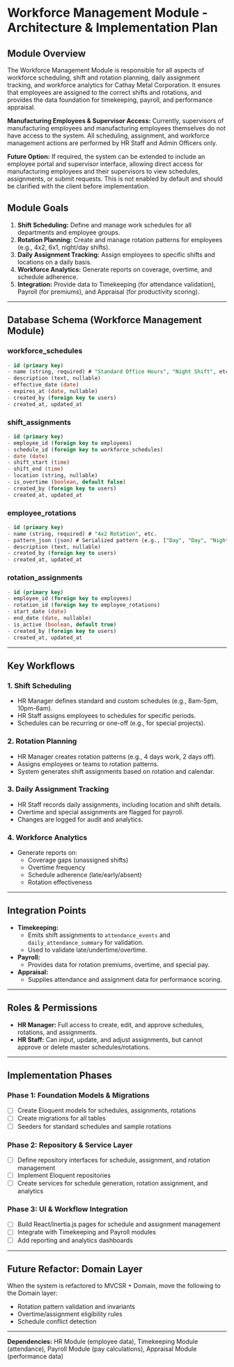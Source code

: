 
# Workforce Management Module - Architecture & Implementation Plan

## Module Overview

The Workforce Management Module is responsible for all aspects of workforce scheduling, shift and rotation planning, daily assignment tracking, and workforce analytics for Cathay Metal Corporation. It ensures that employees are assigned to the correct shifts and rotations, and provides the data foundation for timekeeping, payroll, and performance appraisal.

**Manufacturing Employees & Supervisor Access:**
Currently, supervisors of manufacturing employees and manufacturing employees themselves do not have access to the system. All scheduling, assignment, and workforce management actions are performed by HR Staff and Admin Officers only.

**Future Option:**
If required, the system can be extended to include an employee portal and supervisor interface, allowing direct access for manufacturing employees and their supervisors to view schedules, assignments, or submit requests. This is not enabled by default and should be clarified with the client before implementation.

## Module Goals
1. **Shift Scheduling:** Define and manage work schedules for all departments and employee groups.
2. **Rotation Planning:** Create and manage rotation patterns for employees (e.g., 4x2, 6x1, night/day shifts).
3. **Daily Assignment Tracking:** Assign employees to specific shifts and locations on a daily basis.
4. **Workforce Analytics:** Generate reports on coverage, overtime, and schedule adherence.
5. **Integration:** Provide data to Timekeeping (for attendance validation), Payroll (for premiums), and Appraisal (for productivity scoring).

---

## Database Schema (Workforce Management Module)

### workforce_schedules
```sql
- id (primary key)
- name (string, required) # "Standard Office Hours", "Night Shift", etc.
- description (text, nullable)
- effective_date (date)
- expires_at (date, nullable)
- created_by (foreign key to users)
- created_at, updated_at
```

### shift_assignments
```sql
- id (primary key)
- employee_id (foreign key to employees)
- schedule_id (foreign key to workforce_schedules)
- date (date)
- shift_start (time)
- shift_end (time)
- location (string, nullable)
- is_overtime (boolean, default false)
- created_by (foreign key to users)
- created_at, updated_at
```

### employee_rotations
```sql
- id (primary key)
- name (string, required) # "4x2 Rotation", etc.
- pattern_json (json) # Serialized pattern (e.g., ["Day", "Day", "Night", "Off", ...])
- description (text, nullable)
- created_by (foreign key to users)
- created_at, updated_at
```

### rotation_assignments
```sql
- id (primary key)
- employee_id (foreign key to employees)
- rotation_id (foreign key to employee_rotations)
- start_date (date)
- end_date (date, nullable)
- is_active (boolean, default true)
- created_by (foreign key to users)
- created_at, updated_at
```

---

## Key Workflows

### 1. Shift Scheduling
- HR Manager defines standard and custom schedules (e.g., 8am-5pm, 10pm-6am).
- HR Staff assigns employees to schedules for specific periods.
- Schedules can be recurring or one-off (e.g., for special projects).

### 2. Rotation Planning
- HR Manager creates rotation patterns (e.g., 4 days work, 2 days off).
- Assigns employees or teams to rotation patterns.
- System generates shift assignments based on rotation and calendar.

### 3. Daily Assignment Tracking
- HR Staff records daily assignments, including location and shift details.
- Overtime and special assignments are flagged for payroll.
- Changes are logged for audit and analytics.

### 4. Workforce Analytics
- Generate reports on:
	- Coverage gaps (unassigned shifts)
	- Overtime frequency
	- Schedule adherence (late/early/absent)
	- Rotation effectiveness

---

## Integration Points
- **Timekeeping:**
	- Emits shift assignments to `attendance_events` and `daily_attendance_summary` for validation.
	- Used to validate late/undertime/overtime.
- **Payroll:**
	- Provides data for rotation premiums, overtime, and special pay.
- **Appraisal:**
	- Supplies attendance and assignment data for performance scoring.

---

## Roles & Permissions
- **HR Manager:** Full access to create, edit, and approve schedules, rotations, and assignments.
- **HR Staff:** Can input, update, and adjust assignments, but cannot approve or delete master schedules/rotations.

---

## Implementation Phases

### Phase 1: Foundation Models & Migrations
- [ ] Create Eloquent models for schedules, assignments, rotations
- [ ] Create migrations for all tables
- [ ] Seeders for standard schedules and sample rotations

### Phase 2: Repository & Service Layer
- [ ] Define repository interfaces for schedule, assignment, and rotation management
- [ ] Implement Eloquent repositories
- [ ] Create services for schedule generation, rotation assignment, and analytics

### Phase 3: UI & Workflow Integration
- [ ] Build React/Inertia.js pages for schedule and assignment management
- [ ] Integrate with Timekeeping and Payroll modules
- [ ] Add reporting and analytics dashboards

---

## Future Refactor: Domain Layer
When the system is refactored to MVCSR + Domain, move the following to the Domain layer:
- Rotation pattern validation and invariants
- Overtime/assignment eligibility rules
- Schedule conflict detection

---

**Dependencies:** HR Module (employee data), Timekeeping Module (attendance), Payroll Module (pay calculations), Appraisal Module (performance data)
